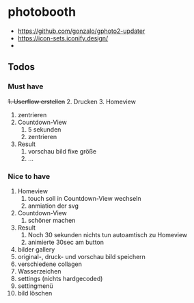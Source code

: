 # photobooth
- https://github.com/gonzalo/gphoto2-updater
- https://icon-sets.iconify.design/
- 
## Todos

### Must have
~~1. Userflow erstellen~~
2. Drucken
3. Homeview
   1. zentrieren
4. Countdown-View
   1. 5 sekunden
   2. zentrieren
5. Result
   1. vorschau bild fixe größe
   2. ...

### Nice to have
1. Homeview
   1. touch soll in Countdown-View wechseln 
   2. anmiation der svg
2. Countdown-View
   1. schöner machen
3. Result
   1. Noch 30 sekunden nichts tun autoamtisch zu Homeview
   2. animierte 30sec am button
4. bilder gallery 
5. original-, druck- und vorschau bild speichern
6. verschiedene collagen 
7. Wasserzeichen
8. settings (nichts hardgecoded)
9. settingmenü 
10. bild löschen
